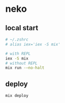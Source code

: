 # neko

## local start
```sh
# ~/.zshrc
# alias iex='iex -S mix'

# with REPL
iex -S mix
# without REPL
mix run -—no-halt
```

## deploy
```sh
mix deploy
```
